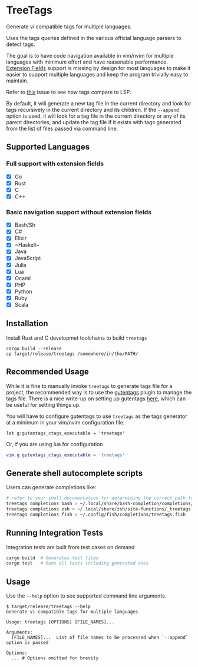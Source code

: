 # TreeTags

Generate vi compatible tags for multiple languages.

Uses the tags queries defined in the various official language parsers to detect tags.

The goal is to have code navigation available in vim/nvim for multiple languages
with minimum effort and have reasonable performance.
[Extension Fields](https://docs.ctags.io/en/latest/man/ctags.1.html#extension-fields)
support is missing by design for most languages to make it easier to support multiple languages and
keep the program trivially easy to maintain.

Refer to [this](https://github.com/jha-naman/treetags/issues/1)
issue to see how tags compare to LSP.

By default, it will generate a new tag file in the current directory and look
for tags recursively in the current directory and its children.
If the `--append` option is used, it will look for a tag file in the current
directory or any of its parent directories, and update the tag file if it exists
with tags generated from the list of files passed via command line.


## Supported Languages

### Full support with extension fields
- [x] Go
- [x] Rust
- [x] C
- [x] C++

### Basic navigation support without extension fields
- [x] Bash/Sh
- [x] C#
- [x] Elixir
- [x] ~Haskell~
- [x] Java
- [x] JavaScript
- [x] Julia
- [x] Lua
- [x] Ocaml
- [x] PHP
- [x] Python
- [x] Ruby
- [x] Scala

## Installation
Install Rust and C developmet toolchains to build `treetags`

```
cargo build --release
cp target/release/treetags /somewhere/in/the/PATH/
```

## Recommended Usage

While it is fine to manually invoke `treetags` to generate tags file for a project,
the recommended way is to use the [gutentags](https://github.com/ludovicchabant/vim-gutentags)
plugin to manage the tags file. There is a nice write-up on setting up gutentags
[here](https://www.reddit.com/r/vim/comments/d77t6j/guide_how_to_setup_ctags_with_gutentags_properly/),
which can be useful for setting things up.

You will have to configure gutentags to use `treetags` as the tags generator at
a minimum in your vim/nvim configuration file.

```vimscript
let g:gutentags_ctags_executable = 'treetags'
```

Or, if you are using lua for configuration

```lua
vim.g.gutentags_ctags_executable = 'treetags'
```

## Generate shell autocomplete scripts

Users can generate completions like:

```bash
# refer to your shell documentation for determining the correct path for autcomplete files
treetags completions bash > ~/.local/share/bash-completion/completions/treetags
treetags completions zsh > ~/.local/share/zsh/site-functions/_treetags
treetags completions fish > ~/.config/fish/completions/treetags.fish
```



## Running Integration Tests

Integration tests are built from test cases on demand

```bash
cargo build  # Generates test files
cargo test   # Runs all tests including generated ones
```

## Usage

Use the `--help` option to see supported command line arguments.

```
$ target/release/treetags --help
Generate vi compatible tags for multiple languages

Usage: treetags [OPTIONS] [FILE_NAMES]...

Arguments:
  [FILE_NAMES]...  List of file names to be processed when `--append` option is passed

Options:
  ... # Options omitted for brevity
```

